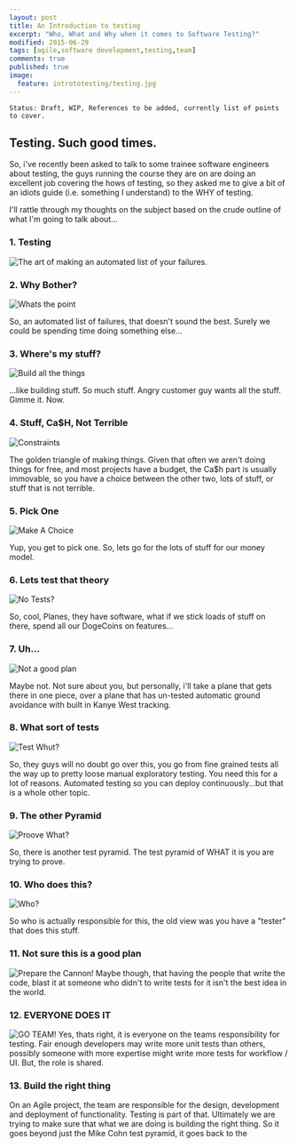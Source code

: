 ```yaml
---
layout: post
title: An Introduction to testing
excerpt: "Who, What and Why when it comes to Software Testing?"
modified: 2015-06-29
tags: [agile,software development,testing,team]
comments: true
published: true
image:
  feature: intrototesting/testing.jpg
---
```


```
Status: Draft, WIP, References to be added, currently list of points to cover.
```

## Testing. Such good times.
So, i've recently been asked to talk to some trainee software engineers about testing, the guys running the course they are on are doing an excellent job covering the hows of testing, so they asked me to give a bit of an idiots guide (i.e. something I understand) to the WHY of testing.

I'll rattle through my thoughts on the subject based on the crude outline of what I'm going to talk about...

### 1. Testing
![The art of making an automated list of your failures.](../images/intrototesting/1-testing.jpg)

### 2. Why Bother?
![Whats the point](../images/intrototesting/2-why.jpg)

So, an automated list of failures, that doesn't sound the best. Surely we could be spending time doing something else...

### 3. Where's my stuff?
![Build all the things](../images/intrototesting/3-stuff.jpg)

...like building stuff. So much stuff. Angry customer guy wants all the stuff. Gimme it. Now.

### 4. Stuff, Ca$H, Not Terrible
![Constraints](../images/intrototesting/4-triangle.jpg)

The golden triangle of making things. Given that often we aren't doing things for free, and most projects have a budget, the Ca$h part is usually immovable, so you have a choice between the other two, lots of stuff, or stuff that is not terrible.

### 5. Pick One
![Make A Choice](../images/intrototesting/5-pick.jpg)

Yup, you get to pick one. So, lets go for the lots of stuff for our money model.

### 6. Lets test that theory
![No Tests?](../images/intrototesting/6-planes.jpg)

So, cool, Planes, they have software, what if we stick loads of stuff on there, spend all our DogeCoins on features...

### 7. Uh...
![Not a good plan](../images/intrototesting/7-no-tests.jpg)

Maybe not. Not sure about you, but personally, i'll take a plane that gets there in one piece, over a plane that has un-tested automatic ground avoidance with built in Kanye West tracking.

### 8. What sort of tests
![Test Whut?](../images/intrototesting/8-test-pyramid.jpg)

So, they guys will no doubt go over this, you go from fine grained tests all the way up to pretty loose manual exploratory testing. You need this for a lot of reasons. Automated testing so you can deploy continuously...but that is a whole other topic. 

### 9. The other Pyramid
![Proove What?](../images/intrototesting/9-pyramid-2.jpg)

So, there is another test pyramid. The test pyramid of WHAT it is you are trying to prove.

### 10. Who does this?
![Who?](../images/intrototesting/10-who-writes.jpg)

So who is actually responsible for this, the old view was you have a "tester" that does this stuff.

### 11. Not sure this is a good plan
![Prepare the Cannon!](../images/intrototesting/11-cannon.jpg)
Maybe though, that having the people that write the code, blast it at someone who didn't to write tests for it isn't the best idea in the world.

### 12. EVERYONE DOES IT
![GO TEAM!](../images/intrototesting/12-everyone.jpg)
Yes, thats right, it is everyone on the teams responsibility for testing. Fair enough developers may write more unit tests than others, possibly someone with more expertise might write more tests for workflow / UI. But, the role is shared.

### 13. Build the right thing
On an Agile project, the team are responsible for the design, development and deployment of functionality. Testing is part of that. Ultimately we are trying to make sure that what we are doing is building the right thing. So it goes beyond just the Mike Cohn test pyramid, it goes back to the 
